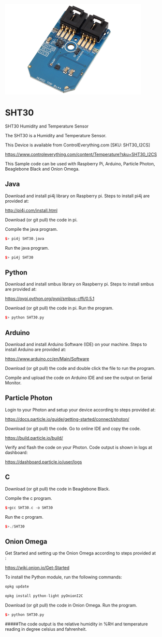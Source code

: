 [![SHT30](SHT30_I2CS.png)](https://www.controleverything.com/content/Temperature?sku=SHT30_I2CS)
# SHT30

SHT30 Humidity and Temperature Sensor

The SHT30 is a Humidity and Temperature Sensor.

This Device is available from ControlEverything.com [SKU: SHT30_I2CS]

https://www.controleverything.com/content/Temperature?sku=SHT30_I2CS

This Sample code can be used with Raspberry Pi, Arduino, Particle Photon, Beaglebone Black and Onion Omega.

## Java
Download and install pi4j library on Raspberry pi. Steps to install pi4j are provided at:

http://pi4j.com/install.html

Download (or git pull) the code in pi.

Compile the java program.
```cpp
$> pi4j SHT30.java
```

Run the java program.
```cpp
$> pi4j SHT30
```

## Python
Download and install smbus library on Raspberry pi. Steps to install smbus are provided at:

https://pypi.python.org/pypi/smbus-cffi/0.5.1

Download (or git pull) the code in pi. Run the program.

```cpp
$> python SHT30.py
```

## Arduino
Download and install Arduino Software (IDE) on your machine. Steps to install Arduino are provided at:

https://www.arduino.cc/en/Main/Software

Download (or git pull) the code and double click the file to run the program.

Compile and upload the code on Arduino IDE and see the output on Serial Monitor.


## Particle Photon

Login to your Photon and setup your device according to steps provided at:

https://docs.particle.io/guide/getting-started/connect/photon/

Download (or git pull) the code. Go to online IDE and copy the code.

https://build.particle.io/build/

Verify and flash the code on your Photon. Code output is shown in logs at dashboard:

https://dashboard.particle.io/user/logs


## C

Download (or git pull) the code in Beaglebone Black.

Compile the c program.
```cpp
$>gcc SHT30.c -o SHT30
```
Run the c program.
```cpp
$>./SHT30
```

## Onion Omega

Get Started and setting up the Onion Omega according to steps provided at :

https://wiki.onion.io/Get-Started

To install the Python module, run the following commands:
```cpp
opkg update
```
```cpp
opkg install python-light pyOnionI2C
```

Download (or git pull) the code in Onion Omega. Run the program.

```cpp
$> python SHT30.py
```

#####The code output is the relative humidity in %RH and temperature reading in degree celsius and fahrenheit.
